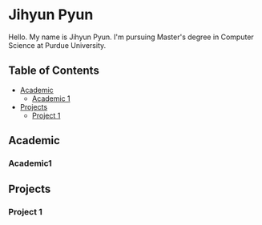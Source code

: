# Jihyun Pyun

Hello. My name is Jihyun Pyun. I'm pursuing Master's degree in Computer Science at Purdue University.

## Table of Contents

- [Academic](#academic)
  - [Academic 1](#academic1)
- [Projects](#projects)
  - [Project 1](#project1)

## Academic

### Academic1

## Projects

### Project 1

<!--
**jihyunp30/jihyunp30** is a ✨ _special_ ✨ repository because its `README.md` (this file) appears on your GitHub profile.

Here are some ideas to get you started:

- 🔭 I’m currently working on ...
- 🌱 I’m currently learning ...
- 👯 I’m looking to collaborate on ...
- 🤔 I’m looking for help with ...
- 💬 Ask me about ...
- 📫 How to reach me: ...
- 😄 Pronouns: ...
- ⚡ Fun fact: ...
-->
